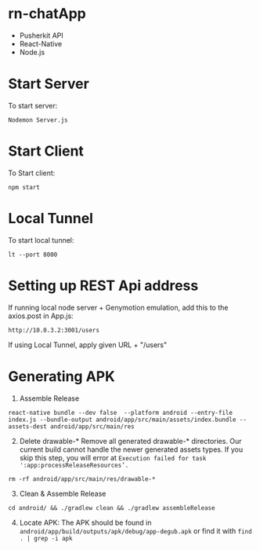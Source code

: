 # rn-chatApp
- Pusherkit API
- React-Native
- Node.js

# Start Server
To start server: 
```
Nodemon Server.js
```

# Start Client
To Start client:
```
npm start
```

# Local Tunnel
To start local tunnel:
```
lt --port 8000
```
# Setting up REST Api address 
If running local node server + Genymotion emulation, add this to the axios.post in App.js:
```
http://10.0.3.2:3001/users
```
If using Local Tunnel, apply given URL + "/users"

# Generating APK
1. Assemble Release 
```
react-native bundle --dev false  --platform android --entry-file index.js --bundle-output android/app/src/main/assets/index.bundle --assets-dest android/app/src/main/res
```
2. Delete drawable-*
Remove all generated drawable-* directories. Our current build cannot handle the newer generated assets types. If you skip this step, you will error at `Execution failed for task ':app:processReleaseResources’.`
```
rm -rf android/app/src/main/res/drawable-*
```
3. Clean & Assemble Release
```
cd android/ && ./gradlew clean && ./gradlew assembleRelease
```
4. Locate APK:
The APK should be found in
```android/app/build/outputs/apk/debug/app-degub.apk```
or find it with 
```find . | grep -i apk```
